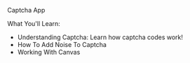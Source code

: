 Captcha App

What You'll Learn:
- Understanding Captcha: Learn how captcha codes work!
- How To Add Noise To Captcha
- Working With Canvas
